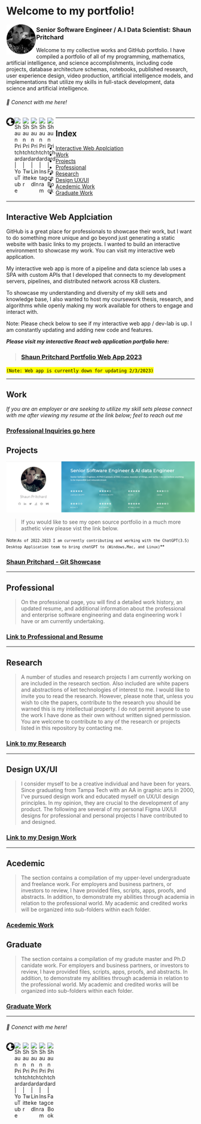 # Welcome to my portfolio!



<img align="left" width="80px" src="https://github.com/shaungt1/Shaun-Pritchard-Portfolio/blob/7860ab4b386d85ecf09774d7592ffe28b892d5cf/assets/ShaunP-bw.png" />


### Senior Software Engineer / A.I Data Scientist: Shaun Pritchard
Welcome to my collective works and GitHub portfolio. I have compiled a portfolio of all of my programming, mathematics, artificial intelligence, and science accomplishments, including code projects, database architecture schemas, notebooks, published research, user experience design, video production, artificial intelligence models, and implementations that utilize my skills in full-stack development, data science and  artificial intelligence.



###### 📢 Conenct with me here!

[<img align="left" alt="" width="22px" src="https://raw.githubusercontent.com/iconic/open-iconic/master/svg/globe.svg" />][website]
[<img align="left" alt="Shaun Pritchard | YouTube" width="22px" src="https://cdn.jsdelivr.net/npm/simple-icons@v3/icons/youtube.svg" />][youtube]
[<img align="left" alt=" Shaun Pritchard | Twitter" width="22px" src="https://cdn.jsdelivr.net/npm/simple-icons@v3/icons/twitter.svg" />][twitter]
[<img align="left" alt="Shaun Pritchard | LinkedIn" width="22px" src="https://cdn.jsdelivr.net/npm/simple-icons@v3/icons/linkedin.svg" />][linkedin]
[<img align="left" alt="Shaun Pritchard | Instagram" width="22px" src="https://cdn.jsdelivr.net/npm/simple-icons@v3/icons/instagram.svg" />][instagram]
[<img align="left" alt="Shaun Pritchard | FaceBook" width="22px" src="https://cdn.jsdelivr.net/npm/simple-icons@v3/icons/facebook.svg" />][facebook]



---

## Index
- [Interactive Web Applciation](#Interactive)
- [Work](#Work)
- [Projects](#Projects)
- [Professional](#Professional)
- [Research](#Research)
- [Design UX/UI](#Design)
- [Acedemic Work](#Acedemic)
- [Graduate Work](#Graduate)


----

## Interactive Web Applciation

GitHub is a great place for professionals to showcase their work, but I want to do something more unique and go beyond just generating a static website with basic links to my projects. I wanted to build an interactive environment to showcase my work. You can visit my interactive web application.

My interactive web app is more of a pipeline and data science lab uses a SPA with custom APIs that I developed that connects to my development servers, pipelines, and distributed network across K8 clusters.

To showcase my understanding and diversity of my skill sets and knowledge base, I also wanted to host my coursework thesis, research, and algorithms while openly making my work available for others to engage and interact with.

Note: Please check below to see if my interactive web app / dev-lab is up. I am constantly updating and adding new code and features.

***Please visit my interactive React web application portfolio here:***

> ### [Shaun Pritchard Portfolio Web App 2023](#)

<mark>```(Note: Web app is currently down for updating 2/3/2023)```</mark>

----

## Work

*If you are an employer or are seeking to utilize my skill sets please connect with me after viewing my resume at the link below; feel to reach out me*

### [Professional Inquiries go here](https://github.com/shaungt1/Shaun-Pritchard-Portfolio/blob/4f22fed7d7e0711ef1f6b1ebb0c77f72b77d1702/Professional/README.md)


## Projects

<p align="center">
<span>
<img src="assets/shaun-portfolio-git.png" data-canonical-src="assets/shaun-portfolio-git.png" />
</p>

> If you would like to see my  open source portfolio in a much more asthetic view please vist the link below.

<small> Note:```As of 2022-2023 I am currently contributing and working with the ChatGPT(3.5) Desktop Application team to bring chatGPT to (Windows,Mac, and Linux)```** </small>


### [Shaun Pritchard - Git Showcase](https://www.gitshowcase.com/shaungt1)
----

## Professional

> On the professional page, you will find a detailed work history, an updated resume, and additional information about the professional and enterprise software engineering and data engineering work I have or am currently undertaking.
### [Link to Professional and Resume](https://github.com/shaungt1/Shaun-Pritchard-Portfolio/blob/4f22fed7d7e0711ef1f6b1ebb0c77f72b77d1702/Professional/README.md)

---

## Research
> A number of studies and research projects I am currently working on are included in the research section. Also included are white papers and abstractions of ket technologies of interest to me. I would like to invite you to read the research. However, please note that, unless you wish to cite the papers, contribute to the research you should be warned this is my intellectual property. I do not permit anyone to use the work I have done as their own without written signed permission. You are welcome to contribute to any of the research or projects listed in this repository by contacting me.

### [Link to my Research](https://github.com/shaungt1/Shaun-Pritchard-Portfolio/blob/013a4032851830f3cb2ba6199ad147fa2da81bb6/Reserach/README.md)

---

## Design UX/UI
> I consider myself to be a creative individual and have been for years. Since graduating from Tampa Tech with an AA in graphic arts in 2000, I've pursued design work and educated myself on UX/UI design principles. In my opinion, they are crucial to the development of any product. The following are several of my personal Figma UX/UI designs for professional and personal projects I have contributed to and designed.

### [Link to my Design Work](https://github.com/shaungt1/Shaun-Pritchard-Portfolio/blob/941735e718c3002cf4d8387974949093280fee21/Design%20UX/UI/README.md)
---
## Acedemic
> The section contains a compilation of my upper-level undergraduate and freelance work. For employers and business partners, or investors to review, I have provided files, scripts, apps, proofs, and abstracts. In addition, to demonstrate my abilities through academia in relation to the professional world. My academic and credited works will be organized into sub-folders within each folder.
### [Acedemic Work](https://github.com/shaungt1/Shaun-Pritchard-Portfolio/blob/7c5b928272145d75c3de649959a2938817119798/README.md)


## Graduate

> The section contains a compilation of my gradute master and Ph.D canidate work. For employers and business partners, or investors to review, I have provided files, scripts, apps, proofs, and abstracts. In addition, to demonstrate my abilities through academia in relation to the professional world. My academic and credited works will be organized into sub-folders within each folder.
### [Graduate Work](https://github.com/shaungt1/Shaun-Pritchard-Portfolio/blob/8c5dee1ac6c5971458102a47ed49410aef4a8c4d/Work%20AI%20Graduate/README.md)


---
###### 📢 Conenct with me here!

[<img align="left" alt="" width="22px" src="https://raw.githubusercontent.com/iconic/open-iconic/master/svg/globe.svg" />][website]
[<img align="left" alt="Shaun Pritchard | YouTube" width="22px" src="https://cdn.jsdelivr.net/npm/simple-icons@v3/icons/youtube.svg" />][youtube]
[<img align="left" alt=" Shaun Pritchard | Twitter" width="22px" src="https://cdn.jsdelivr.net/npm/simple-icons@v3/icons/twitter.svg" />][twitter]
[<img align="left" alt="Shaun Pritchard | LinkedIn" width="22px" src="https://cdn.jsdelivr.net/npm/simple-icons@v3/icons/linkedin.svg" />][linkedin]
[<img align="left" alt="Shaun Pritchard | Instagram" width="22px" src="https://cdn.jsdelivr.net/npm/simple-icons@v3/icons/instagram.svg" />][instagram]
[<img align="left" alt="Shaun Pritchard | FaceBook" width="22px" src="https://cdn.jsdelivr.net/npm/simple-icons@v3/icons/facebook.svg" />][facebook]


<!-- dictonaries-->
[website]: https://shaunpritchard.org
[twitter]: https://twitter.com/ShaunPx1
[youtube]: https://www.youtube.com/channel/shaunpx1/
[instagram]: https://www.instagram.com/ShaunPx1/
[linkedin]: https://www.linkedin.com/in/shaun-pritchard/
[facebook]: https://www.facebook.com/shaunPX1
